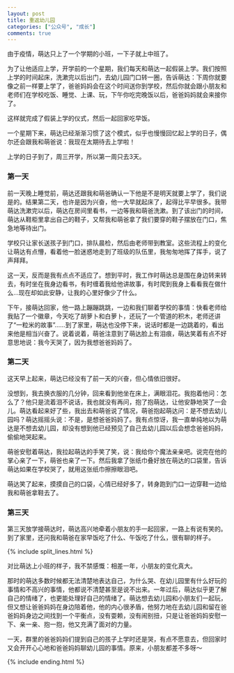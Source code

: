 ```yaml
---
layout: post
title: 重返幼儿园
categories: ["公众号", "成长"]
comments: true
---
```


由于疫情，萌达只上了一个学期的小班，一下子就上中班了。

为了让他适应上学，开学前的一个星期，我们每天和萌达一起假装上学。我们按照上学的时间起床，洗漱完以后出门，去幼儿园门口转一圈，告诉萌达：下周你就要像之前一样要上学了，爸爸妈妈会在这个时间送你到学校，然后你就会跟小朋友和老师们在学校吃饭、睡觉、上课、玩，下午你吃完晚饭以后，爸爸妈妈就会来接你了。

这样就完成了假装上学的仪式，然后一起回家吃早饭。

一个星期下来，萌达已经渐渐习惯了这个模式，似乎也慢慢回忆起上学的日子，偶尔还会跟我和萌爸说：我现在太期待去上学啦！

<!--more-->

上学的日子到了，周三开学，所以第一周只去3天。

### 第一天

前一天晚上睡觉前，萌达还跟我和萌爸确认一下他是不是明天就要上学了，我们说是的。结果第二天，也许是因为兴奋，他一大早就起床了，起得比平早很多。我带萌达洗漱完以后，萌达在房间里看书，一边等我和萌爸洗漱。到了该出门的时间，萌达从鞋柜里拿出自己的鞋子，又帮我和萌爸拿了我们要穿的鞋子摆放在门口，焦急地等待出门。

学校只让家长送孩子到门口，排队晨检，然后由老师带到教室。这些流程上的变化让萌达有点懵，看着他一脸迷惑地走到了班级的队伍里，我匆匆地挥了挥手，说了声拜拜。

这一天，反而是我有点点不适应了。想到平时，我工作时萌达总是围在身边转来转去，有时坐在我身边看书，有时缠着我给他讲故事，有时爬到我身上看看我在做什么...现在却如此安静，让我的心里好像少了什么。

下午，接萌达回家，他一路上蹦蹦跳跳，一边和我们聊着学校的事情：快看老师给我贴了一个徽章，今天吃了胡萝卜和白萝卜，还玩了一个管道的积木，老师还讲了“一粒米的故事”......到了家里，萌达也没停下来，说话时都是一边跳着的，看出来他是相当兴奋了。说着说着，萌爸注意到了萌达脸上有泪痕，萌达笑着有点不好意思地说：我今天哭了，因为我想爸爸妈妈了。

### 第二天

这天早上起来，萌达已经没有了前一天的兴奋，但心情依旧很好。

没想到，我去换衣服的几分钟，回来看到他坐在床上，满眼泪花。我抱着他问：怎么了？他只是流着泪不说话，我也就没有再问，抱了抱萌达，让他安静地哭了一会儿。萌达看起来好了些，我出去和萌爸说了情况，萌爸抱起萌达问：是不想去幼儿园吗？萌达摇摇头说：不是，是想爸爸妈妈了。我有点惊讶，我一直单纯地以为萌达是不想去幼儿园，却没有想到他已经预见了自己去幼儿园以后会想念爸爸妈妈，偷偷地哭起来。

萌爸安慰着萌达，我拉起萌达的手笑了笑，说：我给你个魔法亲亲吧。说完在他的掌心亲了一下，萌爸也亲了一下。然后我拿了张纸巾叠好放在萌达的口袋里，告诉萌达如果在学校哭了，就用这张纸巾擦擦眼泪吧。

萌达笑了起来，摸摸自己的口袋，心情已经好多了，转身跑到门口一边穿鞋一边给我和萌爸拿鞋去了。

### 第三天

第三天放学接萌达时，萌达高兴地牵着小朋友的手一起回家，一路上有说有笑的。到了家里，还问我和萌爸在家早饭吃了什么、午饭吃了什么，很有聊的样子。

{% include split_lines.html %}

对比萌达上小班的样子，我不禁感慨：相差一年，小朋友的变化真大。

那时的萌达多数时候都无法清楚地表达自己，为什么哭、在幼儿园里有什么好玩的事情和不高兴的事情，他都说不清楚甚至是说不出来。一年过后，萌达似乎更了解自己的情绪了，也更能处理好自己的情绪了。萌达想去幼儿园和小朋友们一起玩，但又想让爸爸妈妈在身边陪着他，他的内心很矛盾，他努力地在去幼儿园和留在爸爸妈妈身边之间找到一个平衡点，没有耍赖，没有闹别扭，只是让爸爸妈妈安慰一下、亲一亲、抱一抱，他又充满了面对的力量。

一天，群里的爸爸妈妈们提到自己的孩子上学时还是哭，有点不愿意去，但回家时又会开开心心地和爸爸妈妈聊幼儿园的事情。原来，小朋友都差不多呀～

{% include ending.html %}
